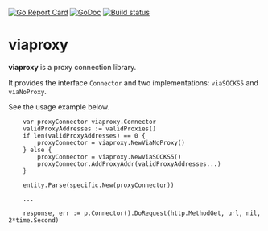 [![Go Report Card](https://goreportcard.com/badge/github.com/mtfelian/viaproxy)](https://goreportcard.com/report/github.com/mtfelian/viaproxy)
[![GoDoc](https://godoc.org/github.com/mtfelian/viaproxy?status.png)](http://godoc.org/github.com/mtfelian/viaproxy)
[![Build status](https://travis-ci.org/mtfelian/viaproxy.svg?branch=master)](https://travis-ci.org/mtfelian/viaproxy)

# viaproxy

**viaproxy** is a proxy connection library.

It provides the interface `Connector` and two implementations:
`viaSOCKS5` and `viaNoProxy`.

See the usage example below.

```
	var proxyConnector viaproxy.Connector
	validProxyAddresses := validProxies()
	if len(validProxyAddresses) == 0 {
		proxyConnector = viaproxy.NewViaNoProxy()
	} else {
		proxyConnector = viaproxy.NewViaSOCKS5()
		proxyConnector.AddProxyAddr(validProxyAddresses...)
	}

	entity.Parse(specific.New(proxyConnector))

	...

	response, err := p.Connector().DoRequest(http.MethodGet, url, nil, 2*time.Second)
```